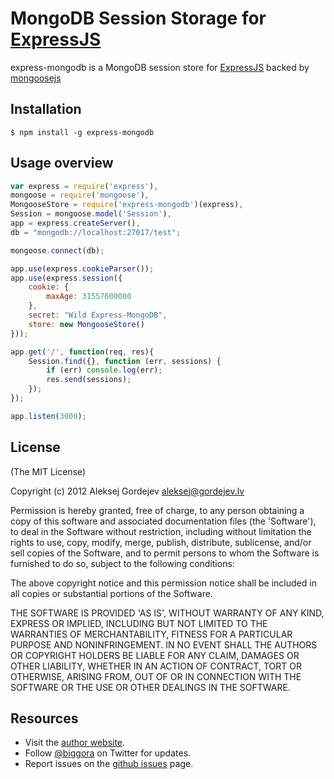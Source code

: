 # MongoDB Session Storage for [ExpressJS](http://expressjs.com/)

express-mongodb is a MongoDB session store for [ExpressJS](http://expressjs.com/) backed by [mongoosejs](http://mongoosejs.com/)

## Installation

    $ npm install -g express-mongodb

## Usage overview

```js
var express = require('express'),
mongoose = require('mongoose'),
MongooseStore = require('express-mongodb')(express),
Session = mongoose.model('Session'),
app = express.createServer(),
db = "mongodb://localhost:27017/test";

mongoose.connect(db);

app.use(express.cookieParser());
app.use(express.session({
    cookie: {
        maxAge: 31557600000
    },
    secret: "Wild Express-MongoDB",
    store: new MongooseStore()
}));

app.get('/', function(req, res){
    Session.find({}, function (err, sessions) {
        if (err) console.log(err);
        res.send(sessions);
    });
});

app.listen(3000);
```

## License

(The MIT License)

Copyright (c) 2012 Aleksej Gordejev <aleksej@gordejev.lv>

Permission is hereby granted, free of charge, to any person obtaining
a copy of this software and associated documentation files (the
'Software'), to deal in the Software without restriction, including
without limitation the rights to use, copy, modify, merge, publish,
distribute, sublicense, and/or sell copies of the Software, and to
permit persons to whom the Software is furnished to do so, subject to
the following conditions:

The above copyright notice and this permission notice shall be
included in all copies or substantial portions of the Software.

THE SOFTWARE IS PROVIDED 'AS IS', WITHOUT WARRANTY OF ANY KIND,
EXPRESS OR IMPLIED, INCLUDING BUT NOT LIMITED TO THE WARRANTIES OF
MERCHANTABILITY, FITNESS FOR A PARTICULAR PURPOSE AND NONINFRINGEMENT.
IN NO EVENT SHALL THE AUTHORS OR COPYRIGHT HOLDERS BE LIABLE FOR ANY
CLAIM, DAMAGES OR OTHER LIABILITY, WHETHER IN AN ACTION OF CONTRACT,
TORT OR OTHERWISE, ARISING FROM, OUT OF OR IN CONNECTION WITH THE
SOFTWARE OR THE USE OR OTHER DEALINGS IN THE SOFTWARE.


## Resources

- Visit the [author website](http://www.gordejev.lv).
- Follow [@biggora](https://twitter.com/#!/biggora) on Twitter for updates.
- Report issues on the [github issues](https://github.com/biggora/express-mongodb/issues) page.